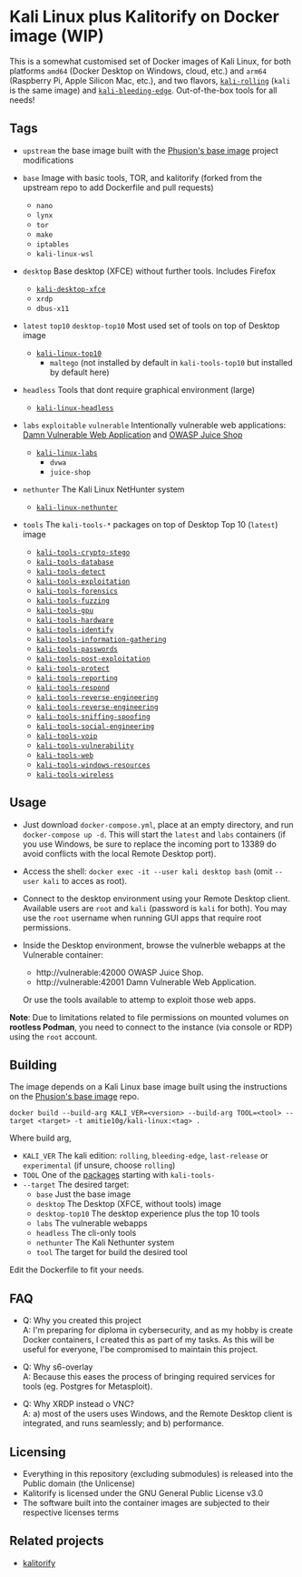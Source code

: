 # Kali Linux plus Kalitorify on Docker image (WIP)
This is a somewhat customised set of Docker images of Kali Linux, for both platforms ``amd64`` (Docker Desktop on Windows, cloud, etc.) and ``arm64`` (Raspberry Pi, Apple Silicon Mac, etc.), and two flavors, [``kali-rolling``](https://hub.docker.com/r/amitie10g/kali-rolling) (``kali`` is the same image) and [``kali-bleeding-edge``](https://hub.docker.com/r/amitie10g/kali-bleeding-edge). Out-of-the-box tools for all needs!

## Tags

* ``upstream`` the base image built with the [Phusion's base image](https://github.com/phusion/baseimage-docker) project modifications

* ``base`` Image with basic tools, TOR, and kalitorify (forked from the upstream repo to add Dockerfile and pull requests)
  * ``nano``
  * ``lynx`` 
  * ``tor``
  * ``make``
  * ``iptables``
  * ``kali-linux-wsl``

* ``desktop`` Base desktop (XFCE) without further tools. Includes Firefox
  * [``kali-desktop-xfce``](https://www.kali.org/tools/kali-meta/#kali-desktop-xfce)
  * ``xrdp``
  * ``dbus-x11``

* ``latest`` ``top10`` ``desktop-top10`` Most used set of tools on top of Desktop image
  * [``kali-linux-top10``](https://www.kali.org/tools/kali-meta/#kali-linux-top10)
    * ``maltego`` (not installed by default in ``kali-tools-top10`` but installed by default here)

* ``headless`` Tools that dont require graphical environment (large)
  * [``kali-linux-headless``](https://www.kali.org/tools/kali-meta/#kali-linux-headless)

* ``labs`` ``exploitable`` ``vulnerable`` Intentionally vulnerable web applications: [Damn Vulnerable Web Application](https://github.com/digininja/DVWA) and [OWASP Juice Shop](https://owasp.org/www-project-juice-shop/)
  * [``kali-linux-labs``]((https://www.kali.org/tools/kali-meta/#kali-linux-labs))
    * ``dvwa``
    * ``juice-shop``

* ``nethunter`` The Kali Linux NetHunter system
  * [``kali-linux-nethunter``](https://www.kali.org/tools/kali-meta/#kali-linux-nethunter)

* ``tools`` The ``kali-tools-*`` packages on top of Desktop Top 10 (``latest``) image
  * [``kali-tools-crypto-stego``](https://www.kali.org/tools/kali-meta/#kali-tools-crypto-stego)
  * [``kali-tools-database``](https://www.kali.org/tools/kali-meta/#kali-tools-database)
  * [``kali-tools-detect``](https://www.kali.org/tools/kali-meta/#kali-tools-detect)
  * [``kali-tools-exploitation``](https://www.kali.org/tools/kali-meta/#kali-tools-exploitation)
  * [``kali-tools-forensics``](https://www.kali.org/tools/kali-meta/#kali-tools-forensics)
  * [``kali-tools-fuzzing``](https://www.kali.org/tools/kali-meta/#kali-tools-fuzzing)
  * [``kali-tools-gpu``](https://www.kali.org/tools/kali-meta/#kali-tools-gpu)
  * [``kali-tools-hardware``](https://www.kali.org/tools/kali-meta/#kali-tools-)
  * [``kali-tools-identify``](https://www.kali.org/tools/kali-meta/#kali-tools-identify)
  * [``kali-tools-information-gathering``](https://www.kali.org/tools/kali-meta/#kali-tools-information-gathering)
  * [``kali-tools-passwords``](https://www.kali.org/tools/kali-meta/#kali-tools-passwords)
  * [``kali-tools-post-exploitation``](https://www.kali.org/tools/kali-meta/#kali-tools-post-exploitation)
  * [``kali-tools-protect``](https://www.kali.org/tools/kali-meta/#kali-tools-protect)
  * [``kali-tools-reporting``](https://www.kali.org/tools/kali-meta/#kali-tools-reporting)
  * [``kali-tools-respond``](https://www.kali.org/tools/kali-meta/#kali-tools-respond)
  * [``kali-tools-reverse-engineering``](https://www.kali.org/tools/kali-meta/#kali-tools-reverse-engineering)
  * [``kali-tools-reverse-engineering``](https://www.kali.org/tools/kali-meta/#kali-tools-reverse-engineering)
  * [``kali-tools-sniffing-spoofing``](https://www.kali.org/tools/kali-meta/#kali-tools-sniffing-spoofing)
  * [``kali-tools-social-engineering``](https://www.kali.org/tools/kali-meta/#kali-tools-social-engineering)
  * [``kali-tools-voip``](https://www.kali.org/tools/kali-meta/#kali-tools-voip)
  * [``kali-tools-vulnerability``](https://www.kali.org/tools/kali-meta/#kali-tools-vulnerability)
  * [``kali-tools-web``](https://www.kali.org/tools/kali-meta/#kali-tools-web)
  * [``kali-tools-windows-resources``](https://www.kali.org/tools/kali-meta/#kali-tools-windows-resources)
  * [``kali-tools-wireless``](https://www.kali.org/tools/kali-meta/#kali-tools-wireless)

## Usage

* Just download ``docker-compose.yml``, place at an empty directory, and run ``docker-compose up -d``. This will start the ``latest`` and ``labs`` containers (if you use Windows, be sure to replace the incoming port to 13389 do avoid conflicts with the local Remote Desktop port).

* Access the shell: ``docker exec -it --user kali desktop bash`` (omit ``--user kali`` to acces as root).

* Connect to the desktop environment using your Remote Desktop client. Available users are ``root`` and ``kali`` (password is ``kali`` for both). You may use the ``root`` username when running GUI apps that require root permissions.

* Inside the Desktop environment, browse the vulnerble webapps at the Vulnerable container:
  * http://vulnerable:42000 OWASP Juice Shop.
  * http://vulnerable:42001 Damn Vulnerable Web Application.

  Or use the tools available to attemp to exploit those web apps.

**Note**: Due to limitations related to file permissions on mounted volumes on **rootless Podman**, you need to connect to the instance (via console or RDP) using the ``root`` account.

## Building
The image depends on a Kali Linux base image built using the instructions on the [Phusion's base image](https://github.com/phusion/baseimage-docker) repo.

```
docker build --build-arg KALI_VER=<version> --build-arg TOOL=<tool> --target <target> -t amitie10g/kali-linux:<tag> .
```

Where build arg,
* ``KALI_VER`` The kali edition: ``rolling``, ``bleeding-edge``, ``last-release`` or ``experimental`` (if unsure, choose ``rolling``)
* ``TOOL`` One of the [packages](https://www.kali.org/tools/kali-meta/) starting with ``kali-tools-``
* ``--target`` The desired target:
  * ``base`` Just the base image
  * ``desktop`` The Desktop (XFCE, without tools) image
  * ``desktop-top10`` The desktop experience plus the top 10 tools
  * ``labs`` The vulnerable webapps
  * ``headless`` The cli-only tools
  * ``nethunter`` The Kali Nethunter system
  * ``tool`` The target for build the desired tool
 
Edit the Dockerfile to fit your needs.

## FAQ
* Q: Why you created this project<br>
  A: I'm preparing for diploma in cybersecurity, and as my hobby is create Docker containers, I created this as part of my tasks. As this will be useful for everyone, I'be compromised to maintain this project.

* Q: Why s6-overlay<br>
  A: Because this eases the process of bringing required services for tools (eg. Postgres for Metasploit).

* Q: Why XRDP instead o VNC?<br>
  A: a) most of the users uses Windows, and the Remote Desktop client is integrated, and runs seamlessly; and b) performance.

## Licensing

* Everything in this repository (excluding submodules) is released into the Public domain (the Unlicense)
* Kalitorify is licensed under the GNU General Public License v3.0
* The software built into the container images are subjected to their respective licenses terms

## Related projects

* [kalitorify](https://github.com/brainfucksec/kalitorify)
